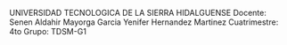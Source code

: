 UNIVERSIDAD TECNOLOGICA DE LA SIERRA HIDALGUENSE
Docente: Senen Aldahir Mayorga Garcia
Yenifer Hernandez Martinez
Cuatrimestre: 4to
Grupo: TDSM-G1
